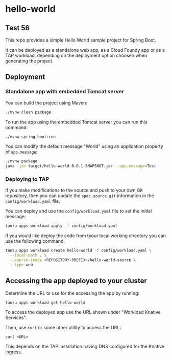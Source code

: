 # hello-world

## Test 56

This repo provides a simple Hello World sample project for Spring Boot.

It can be deployed as a standalone web app, as a Cloud Foundy app or as a TAP workload, depending on the deployment option choosen when generating the project.

## Deployment

### Standalone app with embedded Tomcat server

You can build the project using Maven:

```bash
./mvnw clean package
```

To run the app using the embedded Tomcat server you can run this command:

```bash
./mvnw spring-boot:run
```

You can modify the default message "World" using an application property of `app.message`:

```bash
./mvnw package  
java -jar target/hello-world-0.0.1-SNAPSHOT.jar --app.message=Test
```

### Deploying to TAP

If you make modifications to the source and push to your own Git repository, then you can update the `spec.source.git` information in the `config/workload.yaml` file.

You can deploy and use the `config/workload.yaml` file to set the initial message:

```bash
tanzu apps workload apply -f config/workload.yaml
```

If you would like deploy the code from tyour local working directory you can use the following command:

```bash
tanzu apps workload create hello-world -f config/workload.yaml \
  --local-path . \
  --source-image <REPOSITORY-PREFIX>/hello-world-source \
  --type web
```

## Accessing the app deployed to your cluster

Determine the URL to use for the accessing the app by running:

```
tanzu apps workload get hello-world
```

To access the deployed app use the URL shown under "Workload Knative Services".

Then, use `curl` or some other utility to access the URL:

```
curl <URL>
```

This depends on the TAP installation having DNS configured for the Knative ingress.
